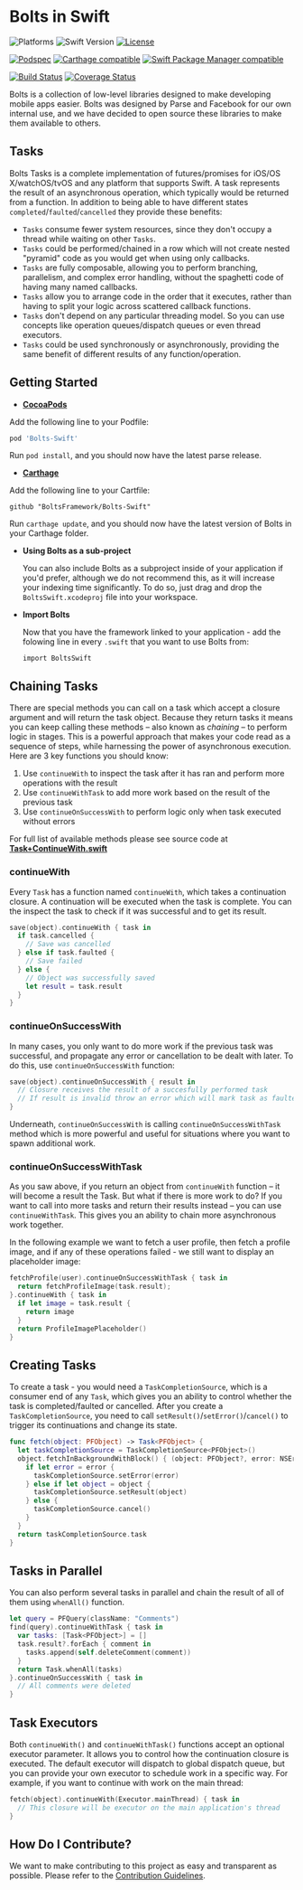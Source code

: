 # Bolts in Swift

![Platforms][platforms-svg]
![Swift Version][swift-version-svg]
[![License][license-svg]][license-link]

[![Podspec][podspec-svg]][podspec-link]
[![Carthage compatible][carthage-svg]](carthage-link)
[![Swift Package Manager compatible][swiftpm-svg]](swiftpm-link)

[![Build Status][build-status-svg]][build-status-link]
[![Coverage Status][coverage-status-svg]][coverage-status-link]

Bolts is a collection of low-level libraries designed to make developing mobile apps easier. Bolts was designed by Parse and Facebook for our own internal use, and we have decided to open source these libraries to make them available to others.

## Tasks

Bolts Tasks is a complete implementation of futures/promises for iOS/OS X/watchOS/tvOS and any platform that supports Swift.
A task represents the result of an asynchronous operation, which typically would be returned from a function.
In addition to being able to have different states `completed`/`faulted`/`cancelled` they provide these benefits:

- `Tasks` consume fewer system resources, since they don't occupy a thread while waiting on other `Tasks`.
- `Tasks` could be performed/chained in a row which will not create nested "pyramid" code as you would get when using only callbacks.
- `Tasks` are fully composable, allowing you to perform branching, parallelism, and complex error handling, without the spaghetti code of having many named callbacks.
- `Tasks` allow you to arrange code in the order that it executes, rather than having to split your logic across scattered callback functions.
- `Tasks` don't depend on any particular threading model. So you can use concepts like operation queues/dispatch queues or even thread executors.
- `Tasks` could be used synchronously or asynchronously, providing the same benefit of different results of any function/operation.

## Getting Started

- **[CocoaPods](https://cocoapods.org)**

 Add the following line to your Podfile:

 ```ruby
 pod 'Bolts-Swift'
 ```

 Run `pod install`, and you should now have the latest parse release.

- **[Carthage](https://github.com/carthage/carthage)**

 Add the following line to your Cartfile:

 ```
 github "BoltsFramework/Bolts-Swift"
 ```

 Run `carthage update`, and you should now have the latest version of Bolts in your Carthage folder.

- **Using Bolts as a sub-project**

  You can also include Bolts as a subproject inside of your application if you'd prefer, although we do not recommend this, as it will increase your indexing time significantly. To do so, just drag and drop the `BoltsSwift.xcodeproj` file into your workspace.

- **Import Bolts**

  Now that you have the framework linked to your application - add the folowing line in every `.swift` that you want to use Bolts from:

  ```
  import BoltsSwift
  ```

## Chaining Tasks

There are special methods you can call on a task which accept a closure argument and will return the task object. Because they return tasks it means you can keep calling these methods – also known as _chaining_ – to perform logic in stages. This is a powerful approach that makes your code read as a sequence of steps, while harnessing the power of asynchronous execution. Here are 3 key functions you should know:

1. Use `continueWith` to inspect the task after it has ran and perform more operations with the result
1. Use `continueWithTask` to add more work based on the result of the previous task
1. Use `continueOnSuccessWith` to perform logic only when task executed without errors

For full list of available methods please see source code at **[Task+ContinueWith.swift][continueWith-source]**

### continueWith

Every `Task` has a function named `continueWith`, which takes a continuation closure. A continuation will be executed when the task is complete. You can the inspect the task to check if it was successful and to get its result.

```swift
save(object).continueWith { task in
  if task.cancelled {
    // Save was cancelled
  } else if task.faulted {
    // Save failed
  } else {
    // Object was successfully saved
    let result = task.result
  }
}
```

### continueOnSuccessWith

In many cases, you only want to do more work if the previous task was successful, and propagate any error or cancellation to be dealt with later. To do this, use `continueOnSuccessWith` function:

```swift
save(object).continueOnSuccessWith { result in
  // Closure receives the result of a succesfully performed task
  // If result is invalid throw an error which will mark task as faulted
}
```

Underneath, `continueOnSuccessWith` is calling `continueOnSuccessWithTask` method which is more powerful and useful for situations where you want to spawn additional work.

### continueOnSuccessWithTask

As you saw above, if you return an object from `continueWith` function – it will become a result the Task. But what if there is more work to do? If you want to call into more tasks and return their results instead – you can use `continueWithTask`. This gives you an ability to chain more asynchronous work together.

In the following example we want to fetch a user profile, then fetch a profile image, and if any of these operations failed - we still want to display an placeholder image:

```swift
fetchProfile(user).continueOnSuccessWithTask { task in
  return fetchProfileImage(task.result);
}.continueWith { task in
  if let image = task.result {
    return image
  }
  return ProfileImagePlaceholder()
}
```

## Creating Tasks

To create a task - you would need a `TaskCompletionSource`, which is a consumer end of any `Task`, which gives you an ability to control whether the task is completed/faulted or cancelled.
After you create a `TaskCompletionSource`, you need to call `setResult()`/`setError()`/`cancel()` to trigger its continuations and change its state.

```swift
func fetch(object: PFObject) -> Task<PFObject> {
  let taskCompletionSource = TaskCompletionSource<PFObject>()
  object.fetchInBackgroundWithBlock() { (object: PFObject?, error: NSError?) in
    if let error = error {
      taskCompletionSource.setError(error)
    } else if let object = object {
      taskCompletionSource.setResult(object)
    } else {
      taskCompletionSource.cancel()
    }
  }
  return taskCompletionSource.task
}
```

## Tasks in Parallel

You can also perform several tasks in parallel and chain the result of all of them using `whenAll()` function.

```swift
let query = PFQuery(className: "Comments")
find(query).continueWithTask { task in
  var tasks: [Task<PFObject>] = []
  task.result?.forEach { comment in
    tasks.append(self.deleteComment(comment))
  }
  return Task.whenAll(tasks)
}.continueOnSuccessWith { task in
  // All comments were deleted
}
```

## Task Executors

Both `continueWith()` and `continueWithTask()` functions accept an optional executor parameter. It allows you to control how the continuation closure is executed.
The default executor will dispatch to global dispatch queue, but you can provide your own executor to schedule work in a specific way.
For example, if you want to continue with work on the main thread:

```swift
fetch(object).continueWith(Executor.mainThread) { task in
  // This closure will be executor on the main application's thread
}
```

## How Do I Contribute?

We want to make contributing to this project as easy and transparent as possible. Please refer to the [Contribution Guidelines][contributing].

 [releases]: https://github.com/BoltsFramework/Bolts-Swift/releases
 [contributing]: https://github.com/BoltsFramework/Bolts-Swift/blob/master/CONTRIBUTING.md

 [build-status-svg]: https://img.shields.io/travis/BoltsFramework/Bolts-Swift/master.svg
 [build-status-link]: https://travis-ci.org/BoltsFramework/Bolts-Swift/branches

 [coverage-status-svg]: https://img.shields.io/codecov/c/github/BoltsFramework/Bolts-Swift/master.svg
 [coverage-status-link]: https://codecov.io/github/BoltsFramework/Bolts-Swift?branch=master

 [license-svg]: https://img.shields.io/badge/license-BSD-lightgrey.svg
 [license-link]: https://github.com/BoltsFramework/Bolts-Swift/blob/master/LICENSE

 [podspec-svg]: https://img.shields.io/cocoapods/v/Bolts-Swift.svg
 [podspec-link]: https://cocoapods.org/pods/Bolts-Swift

 [carthage-svg]: https://img.shields.io/badge/Carthage-compatible-4BC51D.svg?style=flat
 [carthage-link]: https://github.com/carthage/carthage

 [swiftpm-svg]: https://img.shields.io/badge/Swift%20Package%20Manager-compatible-brightgreen.svg?style=flat
 [swiftpm-link]: https://github.com/apple/swift-package-manager

 [platforms-svg]: http://img.shields.io/cocoapods/p/Bolts-Swift.svg?style=flat
 [swift-version-svg]: https://img.shields.io/badge/Swift-5-orange.svg

 [continueWith-source]: https://github.com/BoltsFramework/Bolts-Swift/blob/master/Sources/BoltsSwift/Task%2BContinueWith.swift
